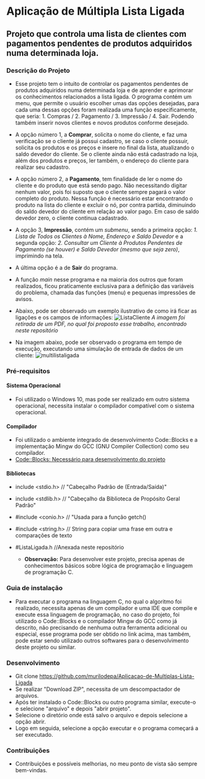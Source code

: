 # Aplicação de Múltipla Lista Ligada

## Projeto que controla uma lista de clientes com pagamentos pendentes de produtos adquiridos numa determinada loja.

### Descrição do Projeto
   * Esse projeto tem o intuito de controlar os pagamentos pendentes de produtos adquiridos numa determinada loja e de aprender e aprimorar os conhecimentos relacionados a lista ligada. O programa contém um menu, que permite o usuário escolher umas das opções desejadas, para cada uma dessas opções foram realizada uma função especificamente, que seria: 1. Compras / 2. Pagamento / 3. Impressão / 4. Sair. Podendo também inserir novos clientes e novos produtos conforme desejado. 
   * A opção número 1, a **Comprar**, solicita o nome do cliente, e faz uma verificação se o cliente já possui cadastro, se caso o cliente possuir, solicita os produtos e os preços e insere no final da lista, atualizando o saldo devedor do cliente. Se o cliente ainda não está cadastrado na loja, além dos produtos e preços, ler também, o endereço do cliente para realizar seu cadastro.  
  * A opção número 2, a **Pagamento**, tem finalidade de ler o nome do cliente e do produto que está sendo pago. Não necessitando digitar nenhum valor, pois foi suposto que o cliente sempre pagará o valor completo do produto. Nessa função é necessário estar encontrando o produto na lista do cliente e excluir o nó, por contra partida, diminuindo do saldo devedor do cliente em relação ao valor pago. Em caso de saldo devedor zero, o cliente continua cadastrado.  
 * A opção 3, **Impressão**, contém um *submenu*, sendo a primeira opção: *1. Lista de Todos os Clientes à Nome, Endereço e Saldo Devedor* e a segunda opção: *2. Consultar um Cliente à Produtos Pendentes de Pagamento (se houver) e Saldo Devedor (mesmo que seja zero)*, imprimindo na tela.
 * A última opção é a de **Sair** do programa. 
* A função *main* nesse programa e na maioria dos outros que foram realizados, ficou praticamente exclusiva para a definição das variáveis do problema, chamada das funções (menu) e pequenas impressões de avisos. 
 
* Abaixo, pode ser observado um exemplo ilustrativo de como irá ficar as ligações e os campos de informações:
![ListaCliente](https://user-images.githubusercontent.com/56207941/66794961-7f25ac00-eed9-11e9-8ed3-04c1d615e4d4.PNG)
*A imagem foi retirada de um PDF, no qual foi proposto esse trabalho, encontrado neste repositório*

* Na imagem abaixo, pode ser observado o programa em tempo de execução, executando uma simulação de entrada de dados de um cliente:
![multilistaligada](https://user-images.githubusercontent.com/56207941/66795738-e3496f80-eedb-11e9-93be-75eb73e50cbf.PNG)

### Pré-requisitos

#### Sistema Operacional
* Foi utilizado o Windows 10, mas pode ser realizado em outro sistema operacional, necessita instalar o compilador compatível com o sistema operacional.

 #### Compilador
* Foi utilizado o ambiente integrado de desenvolvimento Code::Blocks e a implementação Mingw do GCC (GNU Compiler Collection) como seu compilador.
* <a> [Code::Blocks: Necessário para desenvolvimento do projeto](http://www.codeblocks.org/downloads/26)
  
 #### Bibliotecas
* include <stdio.h>  // "Cabeçalho Padrão de (Entrada/Saída)"
* include <stdlib.h> // "Cabeçalho da Biblioteca de Propósito Geral Padrão"
* #include <conio.h>  // "Usada para a função getch()
* #include <string.h> // String para copiar uma frase em outra e comparaçôes de texto
* #ListaLigada.h //Anexada neste repositório

   * **Observação:** Para desenvolver este projeto, precisa apenas de conhecimentos básicos sobre lógica de programação e linguagem de programação C.

### Guia de instalação
* Para executar o programa na linguagem C, no qual o algoritmo foi realizado, necessita apenas de um compilador e uma IDE que compile e execute essa linguagem de programação, no caso do projeto, foi utilizado o Code::Blocks e o compilador Mingw do GCC como já descrito, não precisando de nenhuma outra ferramenta adicional ou especial, esse programa pode ser obtido no link acima, mas também, pode estar sendo utilizado outros softwares para o desenvolvimento deste projeto ou similar.

### Desenvolvimento
* Git clone https://github.com/murilodepa/Aplicacao-de-Multiplas-Lista-Ligada
* Se realizar "Download ZIP", necessita de um descompactador de arquivos.
* Após ter instalado o Code::Blocks ou outro programa similar, execute-o e selecione "arquivo" e depois "abrir projeto".
* Selecione o diretório onde está salvo o arquivo e depois selecione a opção abrir.
* Logo em seguida, selecione a opção executar e o programa começará a ser executado.

### Contribuições
- Contribuições e possíveis melhorias, no meu ponto de vista são sempre bem-vindas.
